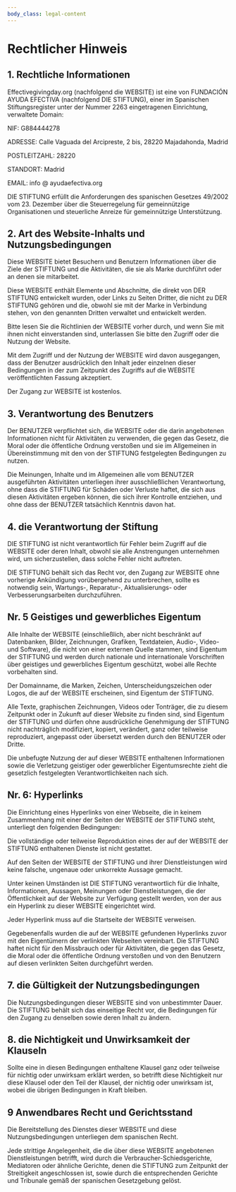 ```yaml
---
body_class: legal-content
---
```


# Rechtlicher Hinweis

## 1. Rechtliche Informationen

Effectivegivingday.org (nachfolgend die WEBSITE) ist eine von FUNDACIÓN AYUDA EFECTIVA (nachfolgend DIE STIFTUNG), einer im Spanischen Stiftungsregister unter der Nummer 2263 eingetragenen Einrichtung, verwaltete Domain:

NIF: G884444278

ADRESSE: Calle Vaguada del Arcipreste, 2 bis, 28220 Majadahonda, Madrid

POSTLEITZAHL: 28220

STANDORT: Madrid

EMAIL: info @ ayudaefectiva.org

DIE STIFTUNG erfüllt die Anforderungen des spanischen Gesetzes 49/2002 vom 23. Dezember über die Steuerregelung für gemeinnützige Organisationen und steuerliche Anreize für gemeinnützige Unterstützung.

## 2. Art des Website-Inhalts und Nutzungsbedingungen

Diese WEBSITE bietet Besuchern und Benutzern Informationen über die Ziele der STIFTUNG und die Aktivitäten, die sie als Marke durchführt oder an denen sie mitarbeitet.

Diese WEBSITE enthält Elemente und Abschnitte, die direkt von DER STIFTUNG entwickelt wurden, oder Links zu Seiten Dritter, die nicht zu DER STIFTUNG gehören und die, obwohl sie mit der Marke in Verbindung stehen, von den genannten Dritten verwaltet und entwickelt werden.

Bitte lesen Sie die Richtlinien der WEBSITE vorher durch, und wenn Sie mit ihnen nicht einverstanden sind, unterlassen Sie bitte den Zugriff oder die Nutzung der Website.

Mit dem Zugriff und der Nutzung der WEBSITE wird davon ausgegangen, dass der Benutzer ausdrücklich den Inhalt jeder einzelnen dieser Bedingungen in der zum Zeitpunkt des Zugriffs auf die WEBSITE veröffentlichten Fassung akzeptiert.

Der Zugang zur WEBSITE ist kostenlos.

## 3. Verantwortung des Benutzers

Der BENUTZER verpflichtet sich, die WEBSITE oder die darin angebotenen Informationen nicht für Aktivitäten zu verwenden, die gegen das Gesetz, die Moral oder die öffentliche Ordnung verstoßen und sie im Allgemeinen in Übereinstimmung mit den von der STIFTUNG festgelegten Bedingungen zu nutzen.

Die Meinungen, Inhalte und im Allgemeinen alle vom BENUTZER ausgeführten Aktivitäten unterliegen ihrer ausschließlichen Verantwortung, ohne dass die STIFTUNG für Schäden oder Verluste haftet, die sich aus diesen Aktivitäten ergeben können, die sich ihrer Kontrolle entziehen, und ohne dass der BENUTZER tatsächlich Kenntnis davon hat.

## 4. die Verantwortung der Stiftung

DIE STIFTUNG ist nicht verantwortlich für Fehler beim Zugriff auf die WEBSITE oder deren Inhalt, obwohl sie alle Anstrengungen unternehmen wird, um sicherzustellen, dass solche Fehler nicht auftreten.

DIE STIFTUNG behält sich das Recht vor, den Zugang zur WEBSITE ohne vorherige Ankündigung vorübergehend zu unterbrechen, sollte es notwendig sein, Wartungs-, Reparatur-, Aktualisierungs- oder Verbesserungsarbeiten durchzuführen.

## Nr. 5 Geistiges und gewerbliches Eigentum

Alle Inhalte der WEBSITE (einschließlich, aber nicht beschränkt auf Datenbanken, Bilder, Zeichnungen, Grafiken, Textdateien, Audio-, Video- und Software), die nicht von einer externen Quelle stammen, sind Eigentum der STIFTUNG und werden durch nationale und internationale Vorschriften über geistiges und gewerbliches Eigentum geschützt, wobei alle Rechte vorbehalten sind. 

Der Domainname, die Marken, Zeichen, Unterscheidungszeichen oder Logos, die auf der WEBSITE erscheinen, sind Eigentum der STIFTUNG.

Alle Texte, graphischen Zeichnungen, Videos oder Tonträger, die zu diesem Zeitpunkt oder in Zukunft auf dieser Website zu finden sind, sind Eigentum der STIFTUNG und dürfen ohne ausdrückliche Genehmigung der STIFTUNG nicht nachträglich modifiziert, kopiert, verändert, ganz oder teilweise reproduziert, angepasst oder übersetzt werden durch den BENUTZER oder Dritte.

Die unbefugte Nutzung der auf dieser WEBSITE enthaltenen Informationen sowie die Verletzung geistiger oder gewerblicher Eigentumsrechte zieht die gesetzlich festgelegten Verantwortlichkeiten nach sich.

## Nr. 6: Hyperlinks

Die Einrichtung eines Hyperlinks von einer Webseite, die in keinem Zusammenhang mit einer der Seiten der WEBSITE der STIFTUNG steht, unterliegt den folgenden Bedingungen:

Die vollständige oder teilweise Reproduktion eines der auf der WEBSITE der STIFTUNG enthaltenen Dienste ist nicht gestattet.

Auf den Seiten der WEBSITE der STIFTUNG und ihrer Dienstleistungen wird keine falsche, ungenaue oder unkorrekte Aussage gemacht.

Unter keinen Umständen ist DIE STIFTUNG verantwortlich für die Inhalte, Informationen, Aussagen, Meinungen oder Dienstleistungen, die der Öffentlichkeit auf der Website zur Verfügung gestellt werden, von der aus ein Hyperlink zu dieser WEBSITE eingerichtet wird.

Jeder Hyperlink muss auf die Startseite der WEBSITE verweisen.

Gegebenenfalls wurden die auf der WEBSITE gefundenen Hyperlinks zuvor mit den Eigentümern der verlinkten Webseiten vereinbart. Die STIFTUNG haftet nicht für den Missbrauch oder für Aktivitäten, die gegen das Gesetz, die Moral oder die öffentliche Ordnung verstoßen und von den Benutzern auf diesen verlinkten Seiten durchgeführt werden.

## 7. die Gültigkeit der Nutzungsbedingungen

Die Nutzungsbedingungen dieser WEBSITE sind von unbestimmter Dauer. Die STIFTUNG behält sich das einseitige Recht vor, die Bedingungen für den Zugang zu denselben sowie deren Inhalt zu ändern.

## 8. die Nichtigkeit und Unwirksamkeit der Klauseln

Sollte eine in diesen Bedingungen enthaltene Klausel ganz oder teilweise für nichtig oder unwirksam erklärt werden, so betrifft diese Nichtigkeit nur diese Klausel oder den Teil der Klausel, der nichtig oder unwirksam ist, wobei die übrigen Bedingungen in Kraft bleiben.

## 9 Anwendbares Recht und Gerichtsstand

Die Bereitstellung des Dienstes dieser WEBSITE und diese Nutzungsbedingungen unterliegen dem spanischen Recht.

Jede strittige Angelegenheit, die die über diese WEBSITE angebotenen Dienstleistungen betrifft, wird durch die Verbraucher-Schiedsgerichte, Mediatoren oder ähnliche Gerichte, denen die STIFTUNG zum Zeitpunkt der Streitigkeit angeschlossen ist, sowie durch die entsprechenden Gerichte und Tribunale gemäß der spanischen Gesetzgebung gelöst.

